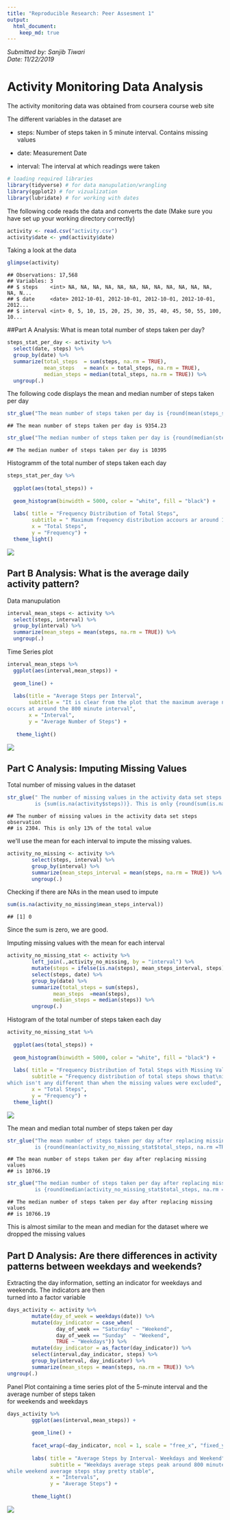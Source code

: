 ```yaml
---
title: "Reproducible Research: Peer Assesment 1"
output: 
  html_document:
    keep_md: true
---
```

*Submitted by: Sanjib Tiwari*  
*Date: 11/22/2019*

# Activity Monitoring Data Analysis

The activity monitoring data was obtained from coursera course web site  

The different variables in the dataset are  

* steps: Number of steps taken in 5 minute interval. Contains missing values

* date: Measurement Date

* interval: The interval at which readings were taken


```r
# loading required libraries
library(tidyverse) # for data manupulation/wrangling
library(ggplot2) # for vizualization
library(lubridate) # for working with dates
```

The following code reads the data and converts the date (Make sure you have set up your working directory correctly)

```r
activity <- read.csv("activity.csv")
activity$date <- ymd(activity$date)
```

Taking a look at the data

```r
glimpse(activity)
```

```
## Observations: 17,568
## Variables: 3
## $ steps    <int> NA, NA, NA, NA, NA, NA, NA, NA, NA, NA, NA, NA, NA, N...
## $ date     <date> 2012-10-01, 2012-10-01, 2012-10-01, 2012-10-01, 2012...
## $ interval <int> 0, 5, 10, 15, 20, 25, 30, 35, 40, 45, 50, 55, 100, 10...
```

##Part A Analysis: What is mean total number of steps taken per day?


```r
steps_stat_per_day <- activity %>% 
  select(date, steps) %>% 
  group_by(date) %>% 
  summarize(total_steps  = sum(steps, na.rm = TRUE),
            mean_steps   = mean(x = total_steps, na.rm = TRUE),
            median_steps = median(total_steps, na.rm = TRUE)) %>% 
  ungroup(.)
```

The following code displays the mean and median number of steps taken per day

```r
str_glue("The mean number of steps taken per day is {round(mean(steps_stat_per_day$total_steps, na.rm =TRUE),2)}")
```

```
## The mean number of steps taken per day is 9354.23
```

```r
str_glue("The median number of steps taken per day is {round(median(steps_stat_per_day$total_steps, na.rm =TRUE),2)}")
```

```
## The median number of steps taken per day is 10395
```

Histogramm of the total number of steps taken each day


```r
steps_stat_per_day %>% 
  
  ggplot(aes(total_steps)) + 
  
  geom_histogram(binwidth = 5000, color = "white", fill = "black") +
  
  labs( title = "Frequency Distribution of Total Steps",
        subtitle = " Maximum frequency distribution accours ar around 10,000 steps per day",
        x = "Total Steps",
        y = "Frequency") +
  theme_light()
```

![](PA1_template_files/figure-html/unnamed-chunk-6-1.png)<!-- -->


## Part B Analysis: What is the average daily activity pattern?

Data manupulation

```r
interval_mean_steps <- activity %>% 
  select(steps, interval) %>% 
  group_by(interval) %>% 
  summarize(mean_steps = mean(steps, na.rm = TRUE)) %>% 
  ungroup(.) 
```

Time Series plot


```r
interval_mean_steps %>% 
  ggplot(aes(interval,mean_steps)) +
  
  geom_line() +
  
  labs(title = "Average Steps per Interval",
       subtitle = "It is clear from the plot that the maximum average number of steps
occurs at around the 800 minute interval",
       x = "Interval",
       y = "Average Number of Steps") +
  
   theme_light()
```

![](PA1_template_files/figure-html/unnamed-chunk-8-1.png)<!-- -->


## Part C Analysis: Imputing Missing Values

Total number of missing values in the dataset


```r
str_glue(" The number of missing values in the activity data set steps observation 
         is {sum(is.na(activity$steps))}. This is only {round(sum(is.na(activity$steps))/nrow(activity)*(100),0)}% of the total value")
```

```
## The number of missing values in the activity data set steps observation 
## is 2304. This is only 13% of the total value
```

we'll use the mean for each interval to impute the missing values.


```r
activity_no_missing <- activity %>% 
        select(steps, interval) %>% 
        group_by(interval) %>% 
        summarize(mean_steps_interval = mean(steps, na.rm = TRUE)) %>% 
        ungroup(.) 
```

Checking if there are NAs in the mean used to impute


```r
sum(is.na(activity_no_missing$mean_steps_interval))
```

```
## [1] 0
```
Since the sum is zero, we are good.

Imputing missing values with the mean for each interval


```r
activity_no_missing_stat <- activity %>%
        left_join(.,activity_no_missing, by = "interval") %>% 
        mutate(steps = ifelse(is.na(steps), mean_steps_interval, steps)) %>% 
        select(steps, date) %>% 
        group_by(date) %>% 
        summarize(total_steps = sum(steps),
               mean_steps  =mean(steps),
               median_steps = median(steps)) %>% 
        ungroup(.)
```

Histogram of the total number of steps taken each day


```r
activity_no_missing_stat %>% 
  
  ggplot(aes(total_steps)) +
  
  geom_histogram(binwidth = 5000, color = "white", fill = "black") +
  
  labs( title = "Frequency Distribution of Total Steps with Missing Values Replaced by Mean",
        subtitle = "Frequency distribution of total steps shows that\nit is normally distributed with the mean around 10,000 steps
which isn't any different than when the missing values were excluded",
        x = "Total Steps",
        y = "Frequency") +
  theme_light()
```

![](PA1_template_files/figure-html/unnamed-chunk-13-1.png)<!-- -->

The mean and median total number of steps taken per day


```r
str_glue("The mean number of steps taken per day after replacing missing values 
         is {round(mean(activity_no_missing_stat$total_steps, na.rm =TRUE),2)}")
```

```
## The mean number of steps taken per day after replacing missing values 
## is 10766.19
```

```r
str_glue("The median number of steps taken per day after replacing missing values
         is {round(median(activity_no_missing_stat$total_steps, na.rm =TRUE),2)}")
```

```
## The median number of steps taken per day after replacing missing values
## is 10766.19
```

This is almost similar to the mean and median for the dataset where we dropped the missing values

## Part D Analysis: Are there differences in activity patterns between weekdays and weekends?

Extracting the day information, setting an indicator for weekdays and weekends. The indicators are then  
turned into a factor variable

```r
days_activity <- activity %>% 
        mutate(day_of_week = weekdays(date)) %>% 
        mutate(day_indicator = case_when(
                day_of_week == "Saturday" ~ "Weekend",
                day_of_week == "Sunday"  ~ "Weekend",
                TRUE ~ "Weekdays")) %>% 
        mutate(day_indicator = as_factor(day_indicator)) %>%
        select(interval,day_indicator, steps) %>% 
        group_by(interval, day_indicator) %>% 
        summarize(mean_steps = mean(steps, na.rm = TRUE)) %>% 
ungroup(.)
```

Panel Plot containing a time series plot of the 5-minute interval and the average number of steps taken  
for weekends and weekdays


```r
days_activity %>% 
        ggplot(aes(interval,mean_steps)) +
        
        geom_line() +
        
        facet_wrap(~day_indicator, ncol = 1, scale = "free_x", "fixed_y") +
        
        labs( title = "Average Steps by Interval- Weekdays and Weekend",
              subtitle = "Weekdays average steps peak around 800 minutes interval
while weekend average steps stay pretty stable",
              x = "Intervals",
              y = "Average Steps") +
        
        theme_light()
```

![](PA1_template_files/figure-html/unnamed-chunk-16-1.png)<!-- -->

